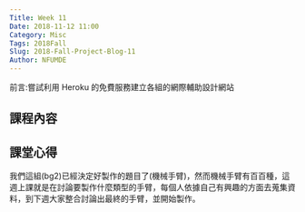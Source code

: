 ```yaml
---
Title: Week 11
Date: 2018-11-12 11:00
Category: Misc
Tags: 2018Fall
Slug: 2018-Fall-Project-Blog-11
Author: NFUMDE
---
```


前言:嘗試利用 Heroku 的免費服務建立各組的網際輔助設計網站

<!-- PELICAN_END_SUMMARY -->

課程內容
----


課堂心得
----

我們這組(bg2)已經決定好製作的題目了(機械手臂)，然而機械手臂有百百種，這週上課就是在討論要製作什麼類型的手臂，每個人依據自己有興趣的方面去蒐集資料，到下週大家整合討論出最終的手臂，並開始製作。




